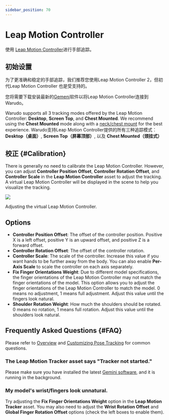 ```yaml
---
sidebar_position: 70
---
```


# Leap Motion Controller 

使用 [Leap Motion Controller](https://leap2.ultraleap.com/leap-motion-controller-2/)进行手部追踪。

## 初始设置

为了更准确和稳定的手部追踪，我们推荐您使用Leap Motion Controller 2，但初代Leap Motion Controller 也是受支持的。

您将需要下载安装最新的[Gemeni](https://leap2.ultraleap.com/gemini-downloads/)软件以将Leap Motion Controller连接到Warudo。

Warudo supports all 3 tracking modes offered by the Leap Motion Controller: **Desktop**, **Screen Top**, and **Chest Mounted**. We recommend using the **Chest Mounted** mode along with a [neck/chest mount](https://www.etsy.com/market/leap_motion_mounting) for the best experience.
Warudo支持Leap Motion Controller提供的所有三种追踪模式：**Desktop（桌面）**, **Screen Top（屏幕顶部）**, 以及 **Chest Mounted（颈挂式）**

## 校正 {#Calibration}

There is generally no need to calibrate the Leap Motion Controller. However, you can adjust **Controller Position Offset**, **Controller Rotation Offset**, and **Controller Scale** in the **Leap Motion Controller** asset to adjust the tracking. A virtual Leap Motion Controller will be displayed in the scene to help you visualize the tracking.

![](/doc-img/en-leapmotion-1.png)
<p class="img-desc">Adjusting the virtual Leap Motion Controller.</p>

## Options

* **Controller Position Offset**: The offset of the controller position. Positive X is a left offset, positive Y is an upward offset, and positive Z is a forward offset.
* **Controller Rotation Offset**: The offset of the controller rotation.
* **Controller Scale**: The scale of the controller. Increase this value if you want hands to be further away from the body. You can also enable **Per-Axis Scale** to scale the controller on each axis separately.
* **Fix Finger Orientations Weight**: Due to different model specifications, the finger orientations of the Leap Motion Controller may not match the finger orientations of the model. This option allows you to adjust the finger orientations of the Leap Motion Controller to match the model. 0 means no adjustment, 1 means full adjustment. Adjust this value until the fingers look natural.
* **Shoulder Rotation Weight**: How much the shoulders should be rotated. 0 means no rotation, 1 means full rotation. Adjust this value until the shoulders look natural.

## Frequently Asked Questions {#FAQ}

Please refer to [Overview](overview#FAQ) and [Customizing Pose Tracking](body-tracking#FAQ) for common questions.

### The Leap Motion Tracker asset says "Tracker not started."

Please make sure you have installed the latest [Gemini software](https://leap2.ultraleap.com/gemini-downloads/), and it is running in the background.

### My model's wrist/fingers look unnatural.

Try adjusting the **Fix Finger Orientations Weight** option in the **Leap Motion Tracker** asset. You may also need to adjust the **Wrist Rotation Offset** and **Global Finger Rotation Offset** options (check the left boxes to enable them).
